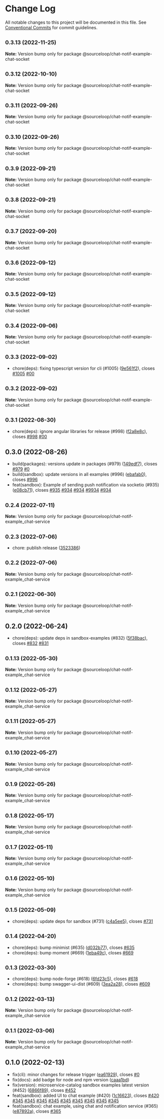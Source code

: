 # Change Log

All notable changes to this project will be documented in this file.
See [Conventional Commits](https://conventionalcommits.org) for commit guidelines.

## <small>0.3.13 (2022-11-25)</small>

**Note:** Version bump only for package @sourceloop/chat-notif-example-chat-socket





## <small>0.3.12 (2022-10-10)</small>

**Note:** Version bump only for package @sourceloop/chat-notif-example-chat-socket





## <small>0.3.11 (2022-09-26)</small>

**Note:** Version bump only for package @sourceloop/chat-notif-example-chat-socket





## <small>0.3.10 (2022-09-26)</small>

**Note:** Version bump only for package @sourceloop/chat-notif-example-chat-socket





## <small>0.3.9 (2022-09-21)</small>

**Note:** Version bump only for package @sourceloop/chat-notif-example-chat-socket





## <small>0.3.8 (2022-09-21)</small>

**Note:** Version bump only for package @sourceloop/chat-notif-example-chat-socket





## <small>0.3.7 (2022-09-20)</small>

**Note:** Version bump only for package @sourceloop/chat-notif-example-chat-socket





## <small>0.3.6 (2022-09-12)</small>

**Note:** Version bump only for package @sourceloop/chat-notif-example-chat-socket





## <small>0.3.5 (2022-09-12)</small>

**Note:** Version bump only for package @sourceloop/chat-notif-example-chat-socket





## <small>0.3.4 (2022-09-06)</small>

**Note:** Version bump only for package @sourceloop/chat-notif-example-chat-socket





## <small>0.3.3 (2022-09-02)</small>

* chore(deps): fixing typescript version for cli (#1005) ([9e561f2](https://github.com/sourcefuse/loopback4-microservice-catalog/commit/9e561f2)), closes [#1005](https://github.com/sourcefuse/loopback4-microservice-catalog/issues/1005) [#00](https://github.com/sourcefuse/loopback4-microservice-catalog/issues/00)





## <small>0.3.2 (2022-09-02)</small>

**Note:** Version bump only for package @sourceloop/chat-notif-example-chat-socket





## <small>0.3.1 (2022-08-30)</small>

* chore(deps): ignore angular libraries for release (#998) ([f2a8e8c](https://github.com/sourcefuse/loopback4-microservice-catalog/commit/f2a8e8c)), closes [#998](https://github.com/sourcefuse/loopback4-microservice-catalog/issues/998) [#00](https://github.com/sourcefuse/loopback4-microservice-catalog/issues/00)





## 0.3.0 (2022-08-26)

* build(packages): versions update in packages (#979) ([149edf7](https://github.com/sourcefuse/loopback4-microservice-catalog/commit/149edf7)), closes [#979](https://github.com/sourcefuse/loopback4-microservice-catalog/issues/979) [#0](https://github.com/sourcefuse/loopback4-microservice-catalog/issues/0)
* build(sandbox): update versions in all examples (#996) ([ebafab0](https://github.com/sourcefuse/loopback4-microservice-catalog/commit/ebafab0)), closes [#996](https://github.com/sourcefuse/loopback4-microservice-catalog/issues/996)
* feat(sandbox): Example of sending push notification via socketio (#935) ([e08cb71](https://github.com/sourcefuse/loopback4-microservice-catalog/commit/e08cb71)), closes [#935](https://github.com/sourcefuse/loopback4-microservice-catalog/issues/935) [#934](https://github.com/sourcefuse/loopback4-microservice-catalog/issues/934) [#934](https://github.com/sourcefuse/loopback4-microservice-catalog/issues/934) [#9934](https://github.com/sourcefuse/loopback4-microservice-catalog/issues/9934) [#934](https://github.com/sourcefuse/loopback4-microservice-catalog/issues/934)





## <small>0.2.4 (2022-07-11)</small>

**Note:** Version bump only for package @sourceloop/chat-notif-example_chat-service





## <small>0.2.3 (2022-07-06)</small>

* chore: publish release ([3523386](https://github.com/sourcefuse/loopback4-microservice-catalog/commit/3523386))





## <small>0.2.2 (2022-07-06)</small>

**Note:** Version bump only for package @sourceloop/chat-notif-example_chat-service





## <small>0.2.1 (2022-06-30)</small>

**Note:** Version bump only for package @sourceloop/chat-notif-example_chat-service





## 0.2.0 (2022-06-24)

* chore(deps): update deps in sandbox-examples (#832) ([5f38bac](https://github.com/sourcefuse/loopback4-microservice-catalog/commit/5f38bac)), closes [#832](https://github.com/sourcefuse/loopback4-microservice-catalog/issues/832) [#831](https://github.com/sourcefuse/loopback4-microservice-catalog/issues/831)





## <small>0.1.13 (2022-05-30)</small>

**Note:** Version bump only for package @sourceloop/chat-notif-example_chat-service





## <small>0.1.12 (2022-05-27)</small>

**Note:** Version bump only for package @sourceloop/chat-notif-example_chat-service





## <small>0.1.11 (2022-05-27)</small>

**Note:** Version bump only for package @sourceloop/chat-notif-example_chat-service





## <small>0.1.10 (2022-05-27)</small>

**Note:** Version bump only for package @sourceloop/chat-notif-example_chat-service





## <small>0.1.9 (2022-05-26)</small>

**Note:** Version bump only for package @sourceloop/chat-notif-example_chat-service





## <small>0.1.8 (2022-05-17)</small>

**Note:** Version bump only for package @sourceloop/chat-notif-example_chat-service





## <small>0.1.7 (2022-05-11)</small>

**Note:** Version bump only for package @sourceloop/chat-notif-example_chat-service





## <small>0.1.6 (2022-05-10)</small>

**Note:** Version bump only for package @sourceloop/chat-notif-example_chat-service





## <small>0.1.5 (2022-05-09)</small>

* chore(deps): update deps for sandbox (#731) ([c4a5ee5](https://github.com/sourcefuse/loopback4-microservice-catalog/commit/c4a5ee5)), closes [#731](https://github.com/sourcefuse/loopback4-microservice-catalog/issues/731)





## <small>0.1.4 (2022-04-20)</small>

* chore(deps): bump minimist (#635) ([d032b77](https://github-personal/sourcefuse/loopback4-microservice-catalog/commit/d032b77)), closes [#635](https://github-personal/sourcefuse/loopback4-microservice-catalog/issues/635)
* chore(deps): bump moment (#669) ([1eba49c](https://github-personal/sourcefuse/loopback4-microservice-catalog/commit/1eba49c)), closes [#669](https://github-personal/sourcefuse/loopback4-microservice-catalog/issues/669)





## <small>0.1.3 (2022-03-30)</small>

* chore(deps): bump node-forge (#618) ([6fd23c5](https://github-personal/sourcefuse/loopback4-microservice-catalog/commit/6fd23c5)), closes [#618](https://github-personal/sourcefuse/loopback4-microservice-catalog/issues/618)
* chore(deps): bump swagger-ui-dist (#609) ([3ea2a28](https://github-personal/sourcefuse/loopback4-microservice-catalog/commit/3ea2a28)), closes [#609](https://github-personal/sourcefuse/loopback4-microservice-catalog/issues/609)





## <small>0.1.2 (2022-03-13)</small>

**Note:** Version bump only for package @sourceloop/chat-notif-example_chat-service





## <small>0.1.1 (2022-03-06)</small>

**Note:** Version bump only for package @sourceloop/chat-notif-example_chat-service





## 0.1.0 (2022-02-13)

* fix(cli): minor changes for release trigger ([ea61929](https://github-personal/sourcefuse/loopback4-microservice-catalog/commit/ea61929)), closes [#0](https://github-personal/sourcefuse/loopback4-microservice-catalog/issues/0)
* fix(docs): add badge for node and npm version ([caaa1bd](https://github-personal/sourcefuse/loopback4-microservice-catalog/commit/caaa1bd))
* fix(version): microservice-catalog sandbox examples latest version (#452) ([6866f89](https://github-personal/sourcefuse/loopback4-microservice-catalog/commit/6866f89)), closes [#452](https://github-personal/sourcefuse/loopback4-microservice-catalog/issues/452)
* feat(sandbox): added UI to chat example (#420) ([1c16623](https://github-personal/sourcefuse/loopback4-microservice-catalog/commit/1c16623)), closes [#420](https://github-personal/sourcefuse/loopback4-microservice-catalog/issues/420) [#345](https://github-personal/sourcefuse/loopback4-microservice-catalog/issues/345) [#345](https://github-personal/sourcefuse/loopback4-microservice-catalog/issues/345) [#345](https://github-personal/sourcefuse/loopback4-microservice-catalog/issues/345) [#345](https://github-personal/sourcefuse/loopback4-microservice-catalog/issues/345) [#345](https://github-personal/sourcefuse/loopback4-microservice-catalog/issues/345) [#345](https://github-personal/sourcefuse/loopback4-microservice-catalog/issues/345) [#345](https://github-personal/sourcefuse/loopback4-microservice-catalog/issues/345) [#345](https://github-personal/sourcefuse/loopback4-microservice-catalog/issues/345) [#345](https://github-personal/sourcefuse/loopback4-microservice-catalog/issues/345)
* feat(sandbox): chat example, using chat and notification service (#365) ([e87892a](https://github-personal/sourcefuse/loopback4-microservice-catalog/commit/e87892a)), closes [#365](https://github-personal/sourcefuse/loopback4-microservice-catalog/issues/365)
